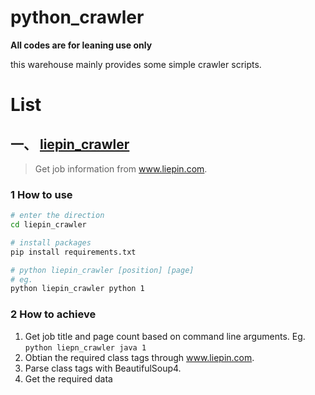 # python_crawler

**All codes are for leaning use only**

this warehouse mainly provides some simple crawler scripts.

# List

## 一、 [liepin_crawler](https://github.com/jingluoguo/python_crawler/liepin_crawler)

> Get job information from www.liepin.com.

### 1 How to use

```bash
# enter the direction
cd liepin_crawler

# install packages
pip install requirements.txt

# python liepin_crawler [position] [page]
# eg.
python liepin_crawler python 1
```

### 2 How to achieve

1. Get job title and page count based on command line arguments. Eg.  `python liepn_crawler java 1`
2. Obtian the required class tags through www.liepin.com.
3. Parse class tags with BeautifulSoup4.
4. Get the required data